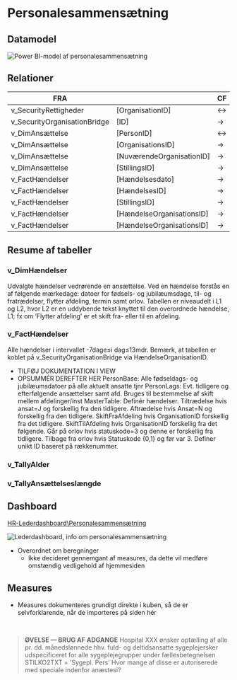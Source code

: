 # Personalesammensætning

## Datamodel
![Power BI-model af personalesammensætning](https://raw.githubusercontent.com/DataOgDigitalisering/dokumentation/master/Images/cube_model_personalesammensætning.png)


## Relationer

|     FRA                             |                                  |      CF      |     TIL                             |                                  |     KARDINALITET    |     AKTIV    |
|-------------------------------------|----------------------------------|--------------|-------------------------------------|----------------------------------|---------------------|--------------|
|     v_SecurityRettigheder           |     [OrganisationID]             |     ↔        |     v_SecurityOrganisationBridge    |     [ID]                         |     *:1             |     J        |
|     v_SecurityOrganisationBridge    |     [ID]                         |     →        |     v_DimAnsættelse                 |     [NuværendeOrganisationID]    |     1:*             |     J        |
|     v_DimAnsættelse                 |     [PersonID]                   |     ↔        |     v_DimPerson                     |     [ID]                         |     *:1             |     J        |
|     v_DimAnsættelse                 |     [OrganisationsID]            |     →        |     v_DimOrganisation               |     [ID]                         |     *:1             |     J        |
|     v_DimAnsættelse                 |     [NuværendeOrganisationID]    |     →        |     v_DimOrganisation               |     [ID]                         |     *:1             |     N        |
|     v_DimAnsættelse                 |     [StillingsID]                |     →        |     v_DimStilling                   |     [ID]                         |     *:1             |     J        |
|     v_FactHændelser                 |     [Hændelsesdato]              |     →        |     v_DimTidDato                    |     [Dato]                       |     *:1             |     J        |
|     v_FactHændelser                 |     [HændelsesID]                |     →        |     v_DimHændelser                  |     [ID]                         |     *:1             |     J        |
|     v_FactHændelser                 |     [StillingsID]                |     →        |     v_DimStilling                   |     [ID]                         |     *:1             |     J        |
|     v_FactHændelser                 |     [HændelseOrganisationsID]    |     →        |     v_DimOrganisation               |     [ID]                         |     *:1             |     J        |
|     v_FactHændelser                 |     [HændelseOrganisationsID]    |     →        |     v_SecurityOrganisationBridge    |     [ID]                         |     *:1             |     J        |


## Resume af tabeller

### v_DimHændelser
Udvalgte hændelser vedrørende en ansættelse.
Ved en hændelse forstås en af følgende mærkedage: datoer for fødsels- og jubilæumsdage, til- og fratrædelser, flytter afdeling, termin samt orlov. 
Tabellen er niveaudelt i L1 og L2, hvor L2 er en uddybende tekst knyttet til den overordnede hændelse, L1; fx om ’Flytter afdeling’ er et skift fra- eller til en afdeling.


### v_FactHændelser
Alle hændelser i intervallet -7dage≤i dag≤13mdr. 
Bemærk, at tabellen er koblet på v_SecurityOrganisationBridge via HændelseOrganisationID.
- TILFØJ DOKUMENTATION I VIEW 
- OPSUMMÉR DEREFTER HER
PersonBase: Alle fødseldags- og jubilæumsdatoer på alle aktuelt ansatte tjnr
PersonLags: Evt. tidligere og efterfølgende ansættelser samt afd. Bruges til bestemmelse af skift mellem afdelinger/inst
MasterTable: Definér hændelser. Tiltrædelse hvis ansat=J og forskellig fra den tidligere. Aftrædelse hvis Ansat=N og forskellig fra den tidligere. SkiftFraAfdeling hvis OrganisationID forskellig fra det tidligere. SkiftTilAfdeling hvis OrganisationID forskellig fra det følgende. Går på orlov hvis statuskode=3 og denne er forskellig fra tidligere. Tilbage fra orlov hvis Statuskode {0,1} og før var 3. Definer unikt ID baseret på rækkenummer.


### v_TallyAlder

### v_TallyAnsættelseslængde


## Dashboard
[HR-Lederdashboard\Personalesammensætning](https://flis.regionh.top.local:444/PBIReports/powerbi/L%C3%B8n%20og%20HR/HRDashboard/Personalesammens%C3%A6tning?RC:Toolbar=False)

![Lederdashboard, info om personalesammensætning](https://raw.githubusercontent.com/DataOgDigitalisering/dokumentation/master/Images/dashboard_personalesammensætning_info.png)

- Overordnet om beregninger 
  - Ikke decideret gennemgant af measures, da dette vil medføre omstændig vedligehold af hjemmesiden


## Measures
- Measures dokumenteres grundigt direkte i kuben, så de er selvforklarende, når de importeres på siden hér
<br>



<!-- SKAL FLYTTES -->
> **ØVELSE — BRUG AF ADGANGE**
> Hospital XXX ønsker optælling af alle pr. dd. månedslønnede hhv. fuld- og deltidsansatte sygeplejersker 
> udspecificeret for alle sygeplejegrupper under fællesbetegnelsen STILKO2TXT = ’Sygepl. Pers’
> Hvor mange af disse er autoriserede med speciale indenfor anæstesi?



